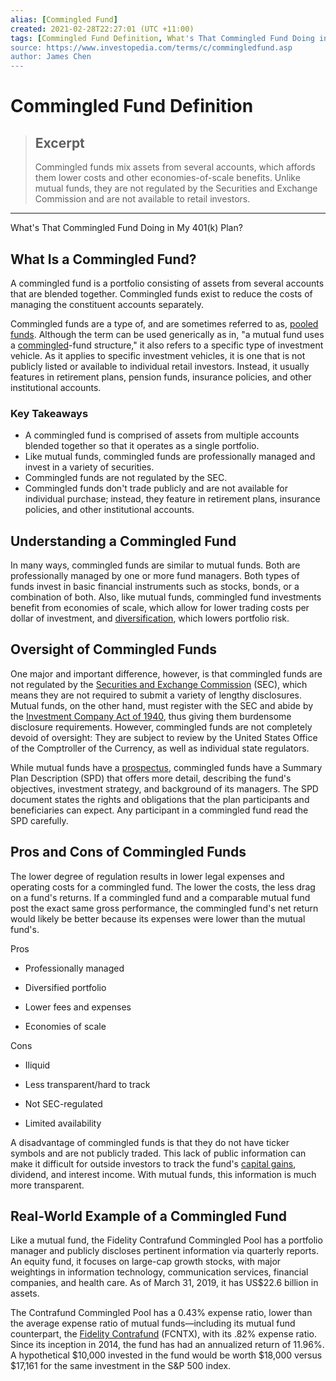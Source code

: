 ```yaml
---
alias: [Commingled Fund]
created: 2021-02-28T22:27:01 (UTC +11:00)
tags: [Commingled Fund Definition, What's That Commingled Fund Doing in My 401(k) Plan?]
source: https://www.investopedia.com/terms/c/commingledfund.asp
author: James Chen
---
```


# Commingled Fund Definition

> ## Excerpt
> Commingled funds mix assets from several accounts, which affords them lower costs and other economies-of-scale benefits. Unlike mutual funds, they are not regulated by the Securities and Exchange Commission and are not available to retail investors.

---

What's That Commingled Fund Doing in My 401(k) Plan?
## What Is a Commingled Fund?

A commingled fund is a portfolio consisting of assets from several accounts that are blended together. Commingled funds exist to reduce the costs of managing the constituent accounts separately.

Commingled funds are a type of, and are sometimes referred to as, [pooled funds](https://www.investopedia.com/terms/p/pooledfunds.asp). Although the term can be used generically as in, "a mutual fund uses a [commingled](https://www.investopedia.com/terms/c/commingling.asp)\-fund structure," it also refers to a specific type of investment vehicle. As it applies to specific investment vehicles, it is one that is not publicly listed or available to individual retail investors. Instead, it usually features in retirement plans, pension funds, insurance policies, and other institutional accounts.

### Key Takeaways

-   A commingled fund is comprised of assets from multiple accounts blended together so that it operates as a single portfolio.
-   Like mutual funds, commingled funds are professionally managed and invest in a variety of securities.
-   Commingled funds are not regulated by the SEC.
-   Commingled funds don't trade publicly and are not available for individual purchase; instead, they feature in retirement plans, insurance policies, and other institutional accounts.

## Understanding a Commingled Fund

In many ways, commingled funds are similar to mutual funds. Both are professionally managed by one or more fund managers. Both types of funds invest in basic financial instruments such as stocks, bonds, or a combination of both. Also, like mutual funds, commingled fund investments benefit from economies of scale, which allow for lower trading costs per dollar of investment, and [diversification](https://www.investopedia.com/terms/d/diversification.asp), which lowers portfolio risk.

## Oversight of Commingled Funds

One major and important difference, however, is that commingled funds are not regulated by the [Securities and Exchange Commission](https://www.investopedia.com/terms/s/sec.asp) (SEC), which means they are not required to submit a variety of lengthy disclosures. Mutual funds, on the other hand, must register with the SEC and abide by the [Investment Company Act of 1940](https://www.investopedia.com/terms/i/investadvact.asp), thus giving them burdensome disclosure requirements. However, commingled funds are not completely devoid of oversight: They are subject to review by the United States Office of the Comptroller of the Currency, as well as individual state regulators.

While mutual funds have a [prospectus](https://www.investopedia.com/terms/p/prospectus.asp), commingled funds have a Summary Plan Description (SPD) that offers more detail, describing the fund's objectives, investment strategy, and background of its managers. The SPD document states the rights and obligations that the plan participants and beneficiaries can expect. Any participant in a commingled fund read the SPD carefully.

## Pros and Cons of Commingled Funds

The lower degree of regulation results in lower legal expenses and operating costs for a commingled fund. The lower the costs, the less drag on a fund's returns. If a commingled fund and a comparable mutual fund post the exact same gross performance, the commingled fund's net return would likely be better because its expenses were lower than the mutual fund's.

Pros

-   Professionally managed
    
-   Diversified portfolio
    
-   Lower fees and expenses
    
-   Economies of scale
    

Cons

-   Iliquid
    
-   Less transparent/hard to track
    
-   Not SEC-regulated
    
-   Limited availability
    

A disadvantage of commingled funds is that they do not have ticker symbols and are not publicly traded. This lack of public information can make it difficult for outside investors to track the fund's [capital gains](https://www.investopedia.com/terms/c/capitalgain.asp), dividend, and interest income. With mutual funds, this information is much more transparent.

## Real-World Example of a Commingled Fund

Like a mutual fund, the Fidelity Contrafund Commingled Pool has a portfolio manager and publicly discloses pertinent information via quarterly reports. An equity fund, it focuses on large-cap growth stocks, with major weightings in information technology, communication services, financial companies, and health care. As of March 31, 2019, it has US$22.6 billion in assets.

The Contrafund Commingled Pool has a 0.43% expense ratio, lower than the average expense ratio of mutual funds—including its mutual fund counterpart, the [Fidelity Contrafund](https://www.investopedia.com/articles/investing/031316/fcntx-overview-fidelity-contrafund.asp) (FCNTX), with its .82% expense ratio. Since its inception in 2014, the fund has had an annualized return of 11.96%. A hypothetical $10,000 invested in the fund would be worth $18,000 versus $17,161 for the same investment in the S&P 500 index.

